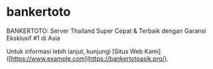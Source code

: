 # bankertoto

BANKERTOTO: Server Thailand Super Cepat & Terbaik dengan Garansi Eksklusif #1 di Asia

Untuk informasi lebih lanjut, kunjungi [Situs Web Kami]([https://www.example.com](https://bankertotoasik.pro/).

